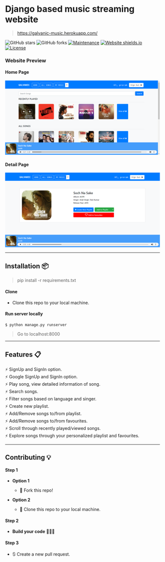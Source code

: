 # Django based music streaming website

> https://galvanic-music.herokuapp.com/

![GitHub stars](https://img.shields.io/github/stars/varadbhogayata/music-player)
![GitHub forks](https://img.shields.io/github/forks/varadbhogayata/music-player)
[![Maintenance](https://img.shields.io/badge/maintained-yes-green.svg)](https://github.com/varadbhogayata/music-player/commits/master)
[![Website shields.io](https://img.shields.io/badge/website-up-yellow)](https://galvanic-music.herokuapp.com/)
[![License](http://img.shields.io/:license-mit-blue.svg?style=flat-square)](http://badges.mit-license.org)

### Website Preview

#### Home Page

<img src="website_images/Home.png" width="900">

#### Detail Page

<img src="website_images/Detail.png" width="900">

---

## Installation 📦

> pip install -r requirements.txt

#### Clone

- Clone this repo to your local machine.

#### Run server locally

```shell
$ python manage.py runserver
```

> Go to localhost:8000

---

## Features 📋

⚡️ SignUp and SignIn option.\
⚡️ Google SignUp and SignIn option.\
⚡️ Play song, view detailed information of song.\
⚡️ Search songs.\
⚡️ Filter songs based on language and singer.\
⚡️ Create new playlist.\
⚡️ Add/Remove songs to/from playlist.\
⚡️ Add/Remove songs to/from favourites.\
⚡️ Scroll through recently played/viewed songs.\
⚡️ Explore songs through your personalized playlist and favourites.

---

## Contributing 💡

#### Step 1

- **Option 1**

  - 🍴 Fork this repo!

- **Option 2**
  - 👯 Clone this repo to your local machine.

#### Step 2

- **Build your code** 🔨🔨🔨

#### Step 3

- 🔃 Create a new pull request.

